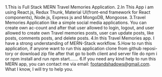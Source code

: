 1.This is Full Stack MERN Travel Memories Application.
2.In This App i am using React.js, Redux Thunk, Material UI(front-end framework for React components), Node.js, Express js and MongoDB, Mongoose.
3.Travel Memories Application like a simple social media applications. You can create own ac-count and after that user allowed to login, logout, and user allowed to create own Travel memories posts, user can update posts, like posts, comments posts, and delete posts.
4.In this Travel Memories app. I have a strong understanding of MERN-Stack workflow.
5.How to run this application, if anyone want to run this application clone from github reposi-tory or download zip file after that go to both client and server file do npm i or npm install and run npm start.......
6.If you need any kind help to run this MERN app, you can contact me via email: footandshadows@gmail.com. What I know, I will try to help you.


